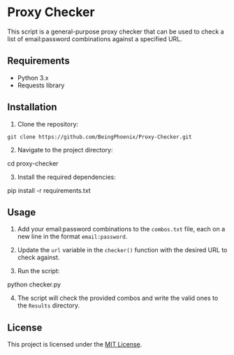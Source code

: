 # Proxy Checker

This script is a general-purpose proxy checker that can be used to check a list of email:password combinations against a specified URL.

## Requirements

- Python 3.x
- Requests library

## Installation

1. Clone the repository:
```
git clone https://github.com/BeingPhoenix/Proxy-Checker.git
```
2. Navigate to the project directory:

cd proxy-checker

3. Install the required dependencies:

pip install -r requirements.txt

## Usage

1. Add your email:password combinations to the `combos.txt` file, each on a new line in the format `email:password`.

2. Update the `url` variable in the `checker()` function with the desired URL to check against.

3. Run the script:

python checker.py

4. The script will check the provided combos and write the valid ones to the `Results` directory.

## License

This project is licensed under the [MIT License](LICENSE).
